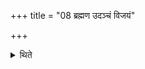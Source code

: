+++
title = "08 ब्रह्मण उदञ्चं विजयं"

+++

<details><summary>थिते</summary>

8. They accept the victory of the Brahman at the end.  
</details>
